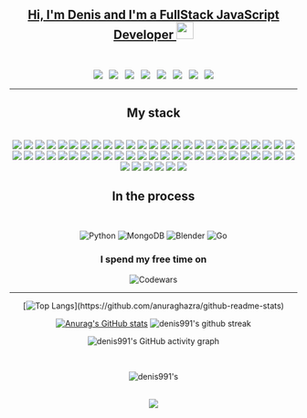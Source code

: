<div align="center">
  <a href="https://t.me/d9911">
    <h2>
      Hi, I'm Denis and I'm a FullStack JavaScript Developer
      <img src="https://media.giphy.com/media/hvRJCLFzcasrR4ia7z/giphy.gif" width="30px" />
    </h2>

  </a>

  <!-- https://github-readme-stats.vercel.app/api?username=denis991&show_icons=true&theme=chartreuse-dark&hide=dark -->

  <br>
  <!-- Можно связаться : [Instagram](https://www.instagram.com/denis.991/)[VK](https://vk.com/denis991)      -->

</div>

<p align="center" align='right'>
  <a ![telegram] target="_blank" href="https://t.me/d9911"><img
      src="https://img.shields.io/badge/Telegram-2CA5E0?style=for-the-badge&logo=telegram&logoColor=white" /></a>&nbsp;&nbsp;
  <a ![Gmail] target="_blank" href="mailto:d.99113@gmail.com"><img
      src="https://img.shields.io/badge/Gmail-D14836?style=for-the-badge&logo=gmail&logoColor=white" /></a>&nbsp;&nbsp;
  <a ![Instagram] target="_blank" href="https://www.instagram.com/denis.991/"><img
      src="https://img.shields.io/badge/Instagram-%23E4405F.svg?style=for-the-badge&logo=Instagram&logoColor=white" /></a>&nbsp;&nbsp;
  <a ![Twitch] target="_blank" href="https://www.twitch.tv/d991/"><img
      src="https://img.shields.io/badge/Twitch-%239146FF.svg?style=for-the-badge&logo=Twitch&logoColor=white" /></a>&nbsp;&nbsp;
  <a ![Twitter] target="_blank" href="https://twitter.com/DenisG991"><img
      src="https://img.shields.io/badge/Twitter-%231DA1F2.svg?style=for-the-badge&logo=Twitter&logoColor=white" /></a>&nbsp;&nbsp;
  <a ![discor] target="_blank" href="https://discordapp.com/users/530670229903376385"><img
      src="https://img.shields.io/badge/%3CServer%3E-%237289DA.svg?style=for-the-badge&logo=discord&logoColor=white" /></a>&nbsp;&nbsp;
  <a ![GitLab] target="_blank" href="https://gitlab.com/denis991"><img
      src="https://img.shields.io/badge/GitLab-330F63?style=for-the-badge&logo=gitlab&logoColor=white" /></a>&nbsp;&nbsp;
  <a ![Stack_Overflow] target="_blank" href="https://ru.stackoverflow.com/users/447006/den-good"><img
      src="https://img.shields.io/badge/Stack_Overflow-FE7A16?style=for-the-badge&logo=stack-overflow&logoColor=white" /></a>
  
  <!--  
   <a ![linkedin] target="_blank" href="https://www.linkedin.com/in/den991/"><img
      src="https://img.shields.io/badge/LinkedIn-0077B5?style=for-the-badge&logo=linkedin&logoColor=white" /></a>&nbsp;&nbsp;

    <div align="center" line-height: 0.9em >
   ![WeChat](https://img.shields.io/badge/WeChat-07C160?style=for-the-badge&logo=wechat&logoColor=white)
   ![Facebook](https://img.shields.io/badge/Facebook-%231877F2.svg?style=for-the-badge&logo=Facebook&logoColor=white)

   ![Pinterest](https://img.shields.io/badge/Pinterest-%23E60023.svg?style=for-the-badge&logo=Pinterest&logoColor=white)
   ![Reddit](https://img.shields.io/badge/Reddit-FF4500?style=for-the-badge&logo=reddit&logoColor=white)
   ![Protonmail](https://img.shields.io/badge/ProtonMail-8B89CC?style=for-the-badge&logo=protonmail&logoColor=white)
   ![YouTube](https://img.shields.io/badge/YouTube-%23FF0000.svg?style=for-the-badge&logo=YouTube&logoColor=white)
   https://www.youtube.com/channel/UCoW30Z0mwAdparU5DQJTGuA 
    </div>
  -->

</p>
<hr>

<h2 align="center">My stack</h2>
<br>


<div align="center" line-height: 0.9em>
  <img ![JavaScript]  src="https://img.shields.io/badge/javascript-%23323330.svg?style=for-the-badge&logo=javascript&logoColor=%23F7DF1E" >
  <img ![PHP]  src="https://img.shields.io/badge/php-%23777BB4.svg?style=for-the-badge&logo=php&logoColor=white">
  <img ![CSS3]  src="https://img.shields.io/badge/css3-%231572B6.svg?style=for-the-badge&logo=css3&logoColor=white">
  <img ![SASS]  src="https://img.shields.io/badge/SASS-hotpink.svg?style=for-the-badge&logo=SASS&logoColor=white">
  <img ![HTML5]  src="https://img.shields.io/badge/html5-%23E34F26.svg?style=for-the-badge&logo=html5&logoColor=white">
  <img ![Hbs]  src="https://img.shields.io/badge/Handlebars.js-f0772b?style=for-the-badge&logo=handlebarsdotjs&logoColor=black">
  <img ![NodeJS]   src="https://img.shields.io/badge/node.js-6DA55F?style=for-the-badge&logo=node.js&logoColor=white">
  <img ![NPM]  src="https://img.shields.io/badge/NPM-%23000000.svg?style=for-the-badge&logo=npm&logoColor=white">
  <img ![Yarn]  src="https://img.shields.io/badge/yarn-%232C8EBB.svg?style=for-the-badge&logo=yarn&logoColor=white">
  <img ![Heroku]  src="https://img.shields.io/badge/heroku-%23430098.svg?style=for-the-badge&logo=heroku&logoColor=white">
  <img ![Jest]  src="https://img.shields.io/badge/-jest-%23C21325?style=for-the-badge&logo=jest&logoColor=white">
  <img ![Postgres]  src="https://img.shields.io/badge/postgres-%23316192.svg?style=for-the-badge&logo=postgresql&logoColor=white">
  <img ![Sequelize]  src="https://img.shields.io/badge/Sequelize-52B0E7?style=for-the-badge&logo=Sequelize&logoColor=white">
  <img ![Express.js]  src="https://img.shields.io/badge/express.js-%23404d59.svg?style=for-the-badge&logo=express&logoColor=%2361DAFB">
  <img ![React]  src="https://img.shields.io/badge/react-%2320232a.svg?style=for-the-badge&logo=react&logoColor=%2361DAFB">
  <img ![React-Router]  src="https://img.shields.io/badge/React_Router-CA4245?style=for-the-badge&logo=react-router&logoColor=white">
  <img ![Redux]  src="https://img.shields.io/badge/redux-%23593d88.svg?style=for-the-badge&logo=redux&logoColor=white">
  <img ![Saga]  src="https://img.shields.io/badge/Redux%20saga-86D46B?style=for-the-badge&logo=redux%20saga&logoColor=999999">
  <img ![Socket.io]  src="https://img.shields.io/badge/Socket.io-black?style=for-the-badge&logo=socket.io&badgeColor=010101">
  <img ![WordPress]  src="https://img.shields.io/badge/WordPress-%23117AC9.svg?style=for-the-badge&logo=WordPress&logoColor=white">
  <img ![MUI]  src="https://img.shields.io/badge/MUI-%230081CB.svg?style=for-the-badge&logo=mui&logoColor=white">
  <img ![Bootstrap]  src="https://img.shields.io/badge/bootstrap-%23563D7C.svg?style=for-the-badge&logo=bootstrap&logoColor=white">
  <img ![Babel]  src="https://img.shields.io/badge/Babel-F9DC3e?style=for-the-badge&logo=babel&logoColor=black">
  <img ![ESLint]  src="https://img.shields.io/badge/ESLint-4B3263?style=for-the-badge&logo=eslint&logoColor=white">
  <img ![prettier]  src="https://img.shields.io/badge/prettier-1A2C34?style=for-the-badge&logo=prettier&logoColor=F7BA3E">
  <img ![Git]  src="https://img.shields.io/badge/git-%23F05033.svg?style=for-the-badge&logo=git&logoColor=white">
  <img ![GitHub]  src="https://img.shields.io/badge/github-%23121011.svg?style=for-the-badge&logo=github&logoColor=white">
  <img ![Arduino]  src="https://img.shields.io/badge/Arduino-00979D?style=for-the-badge&logo=Arduino&logoColor=white">
  <img ![Postman]  src="https://img.shields.io/badge/Postman-FF6C37?style=for-the-badge&logo=Postman&logoColor=white">
  <img ![MySQL]  src="https://img.shields.io/badge/mysql-%2300f.svg?style=for-the-badge&logo=mysql&logoColor=white">
  <img ![jQuery]  src="https://img.shields.io/badge/jQuery-0769AD?style=for-the-badge&logo=jquery&logoColor=white">
  <img ![Figma]  src="https://img.shields.io/badge/Figma-F24E1E?style=for-the-badge&logo=figma&logoColor=white">
  <img ![TypeScript]  src="https://img.shields.io/badge/typescript-%23007ACC.svg?style=for-the-badge&logo=typescript&logoColor=white">
  <img ![Pug] src="https://img.shields.io/badge/Pug-FFF?style=for-the-badge&logo=pug&logoColor=A86454" >
  <img ![Nginx] src="https://img.shields.io/badge/nginx-%23009639.svg?style=for-the-badge&logo=nginx&logoColor=white" >
  <img ![Webpack] src="https://img.shields.io/badge/webpack-%238DD6F9.svg?style=for-the-badge&logo=webpack&logoColor=black" >
  <img ![Docker] src="https://img.shields.io/badge/docker-%230db7ed.svg?style=for-the-badge&logo=docker&logoColor=white" >
  <img ![Laravel] src="https://img.shields.io/badge/laravel-%23FF2D20.svg?style=for-the-badge&logo=laravel&logoColor=white" >
  <img ![terraform] src="https://img.shields.io/badge/Terraform-7B42BC?style=for-the-badge&logo=terraform&logoColor=white" >
  <img ![Vue.js] src="https://img.shields.io/badge/vuejs-%2335495e.svg?style=for-the-badge&logo=vuedotjs&logoColor=%234FC08D" >
  <img ![grafana] src="https://img.shields.io/badge/Grafana-F2F4F9?style=for-the-badge&logo=grafana&logoColor=orange&labelColor=F2F4F9" >
  <img ![prometheus] src="https://img.shields.io/badge/Prometheus-000000?style=for-the-badge&logo=prometheus&labelColor=000000">
  <img ![editorconfig] src="https://img.shields.io/badge/Editor%20Config-E0EFEF?style=for-the-badge&logo=editorconfig&logoColor=000">
  <img ![GitLab CI] src="https://img.shields.io/badge/gitlab%20ci-%23181717.svg?style=for-the-badge&logo=gitlab&logoColor=white">
  <img ![Gulp] src="https://img.shields.io/badge/GULP-%23CF4647.svg?style=for-the-badge&logo=gulp&logoColor=white">
  <img ![i18next] src="https://img.shields.io/static/v1?style=for-the-badge&message=i18next&color=26A69A&logo=i18next&logoColor=FFFFFF&label=">
  <img ![Anaconda] src="https://img.shields.io/static/v1?style=for-the-badge&message=Anaconda&color=44A833&logo=Anaconda&logoColor=FFFFFF&label=">
  <img ![TailwindCSS] src="https://img.shields.io/badge/tailwindcss-%2338B2AC.svg?style=for-the-badge&logo=tailwind-css&logoColor=white">
  <img ![PostCSS] src="https://img.shields.io/static/v1?style=for-the-badge&message=PostCSS&color=DD3A0A&logo=PostCSS&logoColor=FFFFFF&label=">
  <img ![Ant Design] src="https://img.shields.io/static/v1?style=for-the-badge&message=Ant+Design&color=0170FE&logo=Ant+Design&logoColor=FFFFFF&label=">
  <img ![Quasar] src="https://img.shields.io/static/v1?style=for-the-badge&message=Quasar&color=050A14&logo=Quasar&logoColor=FFFFFF&label=">
  <img ![Redis] src="https://img.shields.io/static/v1?style=for-the-badge&message=Redis&color=FF4438&logo=Redis&logoColor=FFFFFF&label=">
  <img ![Next TS] src="https://img.shields.io/badge/Next-black?style=for-the-badge&logo=next.js&logoColor=white">
  <img ![Swagger] src="https://img.shields.io/badge/-Swagger-%23Clojure?style=for-the-badge&logo=swagger&logoColor=white">
  <img ![PM2] src="https://img.shields.io/static/v1?style=for-the-badge&message=PM2&color=2B037A&logo=PM2&logoColor=FFFFFF&label=">
  <img ![JWT] src="https://img.shields.io/badge/JWT-000000?style=for-the-badge&logo=JSON%20web%20tokens&logoColor=white">
<!--   <img > -->
  

</div>


<!--  <div align="center" line-height: 0.9em >
  
  
   ![Miro](https://img.shields.io/badge/Miro-050038?style=for-the-badge&logo=Miro&logoColor=white)
   ![Notion](https://img.shields.io/badge/Notion-%23000000.svg?style=for-the-badge&logo=notion&logoColor=white)
   ![Figma](https://img.shields.io/badge/Figma-F24E1E?style=for-the-badge&logo=figma&logoColor=white)

  
   ![Codewars](https://img.shields.io/badge/Codewars-B1361E?style=for-the-badge&logo=codewars&logoColor=grey)
   ![MDN Web Docs](https://img.shields.io/badge/MDN_Web_Docs-black?style=for-the-badge&logo=mdnwebdocs&logoColor=white)

   ![Ubuntu](https://img.shields.io/badge/Ubuntu-E95420?style=for-the-badge&logo=ubuntu&logoColor=white)
   ![macOS](https://img.shields.io/badge/mac%20os-000000?style=for-the-badge&logo=macos&logoColor=F0F0F0)
   ![PhpStorm](https://img.shields.io/badge/phpstorm-143?style=for-the-badge&logo=phpstorm&logoColor=black&color=black&labelColor=darkorchid)
   ![WebStorm](https://img.shields.io/badge/webstorm-143?style=for-the-badge&logo=webstorm&logoColor=white&color=black)
   ![Xcode](https://img.shields.io/badge/Xcode-007ACC?style=for-the-badge&logo=Xcode&logoColor=white)
   ![Sublime Text](https://img.shields.io/badge/sublime_text-%23575757.svg?style=for-the-badge&logo=sublime-text&logoColor=important)
   ![Visual Studio Code](https://img.shields.io/badge/Visual%20Studio%20Code-0078d7.svg?style=for-the-badge&logo=visual-studio-code&logoColor=white)
   ![iterm2]  (https://img.shields.io/badge/iTerm2-000000?style=for-the-badge&logo=iterm2&logoColor=white)
    </div> -->
  

<h2 align="center"> In the process</h2>
<br>
<div align="center">

  ![Python](https://img.shields.io/badge/python-3670A0?style=for-the-badge&logo=python&logoColor=ffdd54)
  ![MongoDB](https://img.shields.io/badge/MongoDB-%234ea94b.svg?style=for-the-badge&logo=mongodb&logoColor=white)
  ![Blender](https://img.shields.io/badge/blender-%23F5792A.svg?style=for-the-badge&logo=blender&logoColor=white)
  ![Go](https://img.shields.io/badge/go-%2300ADD8.svg?style=for-the-badge&logo=go&logoColor=white)
</div>

<div align="center">

  ### I spend my free time on

  ![Codewars](https://www.codewars.com/users/denis991/badges/large)

</div>

<hr>

<div align="center">

  [![Top
  Langs](https://github-readme-stats.vercel.app/api/top-langs/?username=denis991&layout=compact&langs_count=10&theme=chartreuse-dark&?)](https://github.com/anuraghazra/github-readme-stats)

  [![Anurag's GitHub
  stats](https://github-readme-stats.vercel.app/api?username=denis991&show_icons=true&theme=chartreuse-dark&hide=dark)](https://github.com/anuraghazra/github-readme-stats)
  ![denis991's github
  streak](https://github-readme-streak-stats.herokuapp.com/?user=denis991&theme=chartreuse-dark)

  ![denis991's GitHub activity
  graph](https://activity-graph.herokuapp.com/graph?username=denis991&hide_border=true&theme=chartreuse-dark)

</div>

<div align="center">
  <br>

  ![denis991's](https://visitor-badge.glitch.me/badge?page_id=denis991)

  <br>
  <a target="_blank" href="https://mynickname.com/d991"><img
      src="https://mynickname.com/forum6t0/d991.gif" /></a>
</div>

